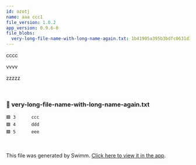 ```yaml
---
id: ozotj
name: aaa ccc1
file_version: 1.0.2
app_version: 0.9.6-0
file_blobs:
  very-long-file-name-with-long-name-again.txt: 1b41905a395b3bdfc0631d3e76c569a1f8fd6c47
---
```


cccc

vvvv

zzzzz




<br/>



<!-- NOTE-swimm-snippet: the lines below link your snippet to Swimm -->
### 📄 very-long-file-name-with-long-name-again.txt
```text
🟩 3      ccc
🟩 4      ddd
🟩 5      eee
```

<br/>

This file was generated by Swimm. [Click here to view it in the app](http://localhost:5000/repos/Z2l0aHViJTNBJTNBdDElM0ElM0FlcmFuLXN3aW1t/docs/ozotj).